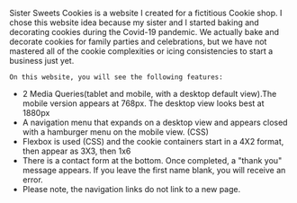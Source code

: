 Sister Sweets Cookies is a website I created for a fictitious Cookie shop. I chose this website idea because my sister and I started baking and decorating cookies during the Covid-19 pandemic. We actually bake and decorate cookies for family parties and celebrations, but we have not mastered all of the cookie complexities or icing consistencies to start a business just yet.  
	
    On this website, you will see the following features:
* 2 Media Queries(tablet and mobile, with a desktop default view).The mobile version appears at 768px. The desktop view looks best at 1880px  
* A navigation menu that expands on a desktop view and appears closed with a hamburger menu on the mobile view. (CSS)
* Flexbox is used (CSS) and the cookie containers start in a 4X2 format, then appear as 3X3, then 1x6
* There is a contact form at the bottom. Once completed, a "thank you" message appears. If you leave the first name blank, you will receive an error. 
* Please note, the navigation links do not link to a new page. 